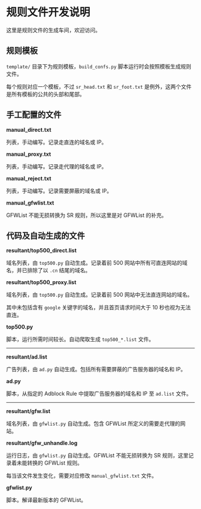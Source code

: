 # 规则文件开发说明

这里是规则文件的生成车间，欢迎访问。


## 规则模板

`template/` 目录下为规则模板，`build_confs.py` 脚本运行时会按照模板生成规则文件。

每个规则对应一个模板，不过 `sr_head.txt` 和 `sr_foot.txt` 是例外，这两个文件是所有模板的公共的头部和尾部。


## 手工配置的文件

**manual_direct.txt**

列表，手动编写。记录走直连的域名或 IP。

**manual_proxy.txt**

列表，手动编写。记录走代理的域名或 IP。

**manual_reject.txt**

列表，手动编写。记录需要屏蔽的域名或 IP。

**manual_gfwlist.txt**

GFWList 不能无损转换为 SR 规则，所以这里是对 GFWList 的补充。


## 代码及自动生成的文件

**resultant/top500_direct.list** 

域名列表，由 `top500.py` 自动生成。记录着前 500 网站中所有可直连网站的域名，并已排除了以 `.cn` 结尾的域名。

**resultant/top500_proxy.list** 

域名列表，由 `top500.py` 自动生成。记录着前 500 网站中无法直连网站的域名。

其中未包括含有 `google` 关键字的域名，并且首页请求时间大于 10 秒也视为无法直连。

**top500.py**

脚本，运行所需时间较长。自动爬取生成 `top500_*.list` 文件。

-----------------------------------

**resultant/ad.list**

广告列表，由 `ad.py` 自动生成。包括所有需要屏蔽的广告服务器的域名和 IP。

**ad.py**

脚本，从指定的 Adblock Rule 中提取广告服务器的域名和 IP 至 `ad.list` 文件。

-----------------------------------

**resultant/gfw.list**

域名列表，由 `gfwlist.py` 自动生成。包含 GFWList 所定义的需要走代理的网站。

**resultant/gfw_unhandle.log**

运行日志，由 `gfwlist.py` 自动生成。GFWList 不能无损转换为 SR 规则，这里记录着未能转换的 GFWList 规则。

每当该文件发生变化，需要对应修改 `manual_gfwlist.txt` 文件。

**gfwlist.py**

脚本。解译最新版本的 GFWList。
